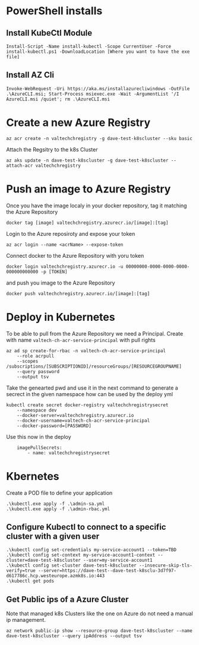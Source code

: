 # PowerShell installs

## Install KubeCtl Module

```
Install-Script -Name install-kubectl -Scope CurrentUser -Force
install-kubectl.ps1 -DownloadLocation [Where you want to have the exe file]
```

## Install AZ Cli

```
Invoke-WebRequest -Uri https://aka.ms/installazurecliwindows -OutFile .\AzureCLI.msi; Start-Process msiexec.exe -Wait -ArgumentList '/I AzureCLI.msi /quiet'; rm .\AzureCLI.msi
```

# Create a new Azure Registry
```
az acr create -n valtechchregistry -g dave-test-k8scluster --sku basic
```
Attach the Regsitry to the k8s Cluster
```
az aks update -n dave-test-k8scluster -g dave-test-k8scluster --attach-acr valtechchregistry
```

# Push an image to Azure Registry

Once you have the image localy in your docker repository, tag it matching the Azure Repository
```
docker tag [image] valtechchregistry.azurecr.io/[image]:[tag]
```
Login to the Azure reposiroty and expose your token
```
az acr login --name <acrName> --expose-token
```
Connect docker to the Azure Repository with yoru token
```
docker login valtechchregistry.azurecr.io -u 00000000-0000-0000-0000-000000000000 -p [TOKEN]
```
and push you image to the Azure Repository
```
docker push valtechchregistry.azurecr.io/[image]:[tag]
```


# Deploy in Kubernetes

To be able to pull from the Azure Repository we need a Principal.
Create with name ```valtech-ch-acr-service-principal``` with pull rights
```
az ad sp create-for-rbac -n valtech-ch-acr-service-principal 
    --role acrpull 
    --scopes /subscriptions/[SUBSCRIPTIONID]/resourceGroups/[RESOURCEGROUPNAME]
    --query password 
    --output tsv
```

Take the genearted pwd and use it in the next command to generate a secrect in the given namespace how can be used by the deploy yml
```
kubectl create secret docker-registry valtechchregistrysecret 
    --namespace dev 
    --docker-server=valtechchregistry.azurecr.io 
    --docker-username=valtech-ch-acr-service-principal
    --docker-password=[PASSWORD]
```
Use this now in the deploy
```
    imagePullSecrets:
        - name: valtechchregistrysecret
```

# Kbernetes 

Create a POD file to define your application

```
.\kubectl.exe apply -f .\admin-sa.yml
.\kubectl.exe apply -f .\admin-rbac.yml
```

## Configure Kubectl to connect to a specific cluster with a given user
```
.\kubectl config set-credentials my-service-account1 --token=TBD
.\kubectl config set-context my-service-account1-context --cluster=dave-test-k8scluster --user=my-service-account1
.\kubectl config set-cluster dave-test-k8scluster --insecure-skip-tls-verify=true --server=https://dave-test--dave-test-k8sclu-3d7f97-d617786c.hcp.westeurope.azmk8s.io:443
.\kubectl get pods
```

## Get Public ips of a Azure Cluster
Note that managed k8s Clusters like the one on Azure do not need a manual ip management.
```
az network public-ip show --resource-group dave-test-k8scluster --name dave-test-k8scluster --query ipAddress --output tsv
```

